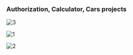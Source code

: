 ### Authorization, Calculator, Cars projects



![3](https://user-images.githubusercontent.com/52714747/97214927-ff216a00-17ed-11eb-9957-1d81ae54a22f.png)

![1](https://user-images.githubusercontent.com/52714747/97214933-00eb2d80-17ee-11eb-9365-5153e5feb756.png)

![2](https://user-images.githubusercontent.com/52714747/97214934-0183c400-17ee-11eb-9d55-ff8ebb5dc7ad.png)

